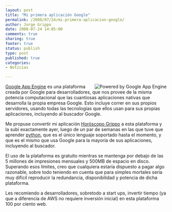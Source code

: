 ```yaml
--- 
layout: post
title: "Mi primera aplicación Google"
permalink: /2008/07/24/mi-primera-aplicacion-google/
author: Jorge Grippo
date: 2008-07-24 14:05:00
comments: true
sharing: true
footer: true
status: publish
type: post
published: true
categories: 
- Noticias

---
```

<!-- 58 -->
<a href="http://code.google.com/appengine/">
<img src="http://code.google.com/appengine/images/appengine-noborder-120x30.gif" alt="Powered by Google App Engine" align="right" border="0" />
Google App Engine</a> es una plataforma creada por Google para desarrolladores, que nos provee de la misma potencia computacional que las cuantiosas aplicaciones nativas que desarrolla la propia empresa Google. Esto incluye correr en sus propios servidores, usando todas las tecnologías que ellos usan para sus propias aplicaciones, incluyendo al buscador Google.

Me propuse convertir mi aplicación <a href="http://horoscopo.grippo.com.ar/">Horóscopo Grippo</a> a esta plataforma y la subí exactamente ayer, luego de un par de semanas en las que tuve que aprender <a href="http://docs.python.org/">python</a>, que es el único lenguaje soportado hasta el momento, y que es el mismo que usa Google para la mayoría de sus aplicaciones, incluyendo al buscador.

El uso de la plataforma es gratuito mientras se mantenga por debajo de las 5 millones de impresiones mensuales y 500MB de espacio en disco. Superando esos límites, creo que cualquiera estaría dispuesto a pagar algo razonable, sobre todo teniendo en cuenta que para simples mortales sería muy difícil reproducir la redundancia, disponibilidad y potencia de dicha plataforma.

Les recomiendo a desarrolladores, sobretodo a start ups, invertir tiempo (ya que a diferencia de AWS no requiere inversión inicial) en esta plataforma 100 por ciento web.

